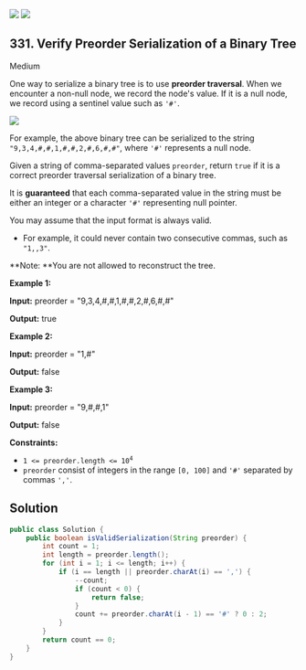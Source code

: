 [![](https://img.shields.io/github/stars/javadev/LeetCode-in-Java?label=Stars&style=flat-square)](https://github.com/javadev/LeetCode-in-Java)
[![](https://img.shields.io/github/forks/javadev/LeetCode-in-Java?label=Fork%20me%20on%20GitHub%20&style=flat-square)](https://github.com/javadev/LeetCode-in-Java/fork)

## 331\. Verify Preorder Serialization of a Binary Tree

Medium

One way to serialize a binary tree is to use **preorder traversal**. When we encounter a non-null node, we record the node's value. If it is a null node, we record using a sentinel value such as `'#'`.

![](https://assets.leetcode.com/uploads/2021/03/12/pre-tree.jpg)

For example, the above binary tree can be serialized to the string `"9,3,4,#,#,1,#,#,2,#,6,#,#"`, where `'#'` represents a null node.

Given a string of comma-separated values `preorder`, return `true` if it is a correct preorder traversal serialization of a binary tree.

It is **guaranteed** that each comma-separated value in the string must be either an integer or a character `'#'` representing null pointer.

You may assume that the input format is always valid.

*   For example, it could never contain two consecutive commas, such as `"1,,3"`.

**Note: **You are not allowed to reconstruct the tree.

**Example 1:**

**Input:** preorder = "9,3,4,#,#,1,#,#,2,#,6,#,#"

**Output:** true 

**Example 2:**

**Input:** preorder = "1,#"

**Output:** false 

**Example 3:**

**Input:** preorder = "9,#,#,1"

**Output:** false 

**Constraints:**

*   <code>1 <= preorder.length <= 10<sup>4</sup></code>
*   `preorder` consist of integers in the range `[0, 100]` and `'#'` separated by commas `','`.

## Solution

```java
public class Solution {
    public boolean isValidSerialization(String preorder) {
        int count = 1;
        int length = preorder.length();
        for (int i = 1; i <= length; i++) {
            if (i == length || preorder.charAt(i) == ',') {
                --count;
                if (count < 0) {
                    return false;
                }
                count += preorder.charAt(i - 1) == '#' ? 0 : 2;
            }
        }
        return count == 0;
    }
}
```